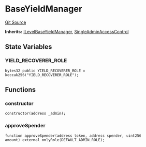 # BaseYieldManager
[Git Source](https://github.com/Level-Money/contracts/blob/2607489a5c9f8e78f7e44db8057f41dc3a8c07c9/src/v1/yield/BaseYieldManager.sol)

**Inherits:**
[ILevelBaseYieldManager](/src/v1/interfaces/ILevelBaseYieldManager.sol/interface.ILevelBaseYieldManager.md), [SingleAdminAccessControl](/src/v1/auth/v5/SingleAdminAccessControl.sol/abstract.SingleAdminAccessControl.md)


## State Variables
### YIELD_RECOVERER_ROLE

```solidity
bytes32 public YIELD_RECOVERER_ROLE = keccak256("YIELD_RECOVERER_ROLE");
```


## Functions
### constructor


```solidity
constructor(address _admin);
```

### approveSpender


```solidity
function approveSpender(address token, address spender, uint256 amount) external onlyRole(DEFAULT_ADMIN_ROLE);
```

